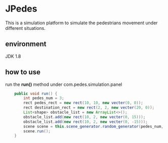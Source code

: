# JPedes
This is a simulation platform to simulate the pedestrians movement under different situations.
## environment
JDK 1.8
## how to use
run the **run()** method under com.pedes.simulation.panel
```java
    public void run() {
        int pedes_num = 3;
        rect pedes_rect = new rect(10, 10, new vecter(0, 0));
        rect destination_rect = new rect(2, 2, new vecter(20, 0));
        List<shape> obstacle_list = new ArrayList<>();
        obstacle_list.add(new rect(10, 2, new vecter(0, 15)));
        obstacle_list.add(new rect(10, 2, new vecter(0, -15)));
        scene scene = this.scene_generator.random_generator(pedes_num, pedes_rect, obstacle_list, destination_rect);
        scene.run();
    }
```
